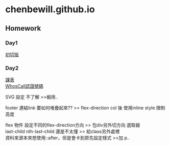 # chenbewill.github.io
## Homework 
### Day1
[初切版](https://chenbewill.github.io/Day1/01.html)
### Day2
[課表](https://chenbewill.github.io/Day2/table.html)  
[WhosCall認證號碼](https://chenbewill.github.io/Day2/WhosCall.html)  

SVG 設定 不了解  >>蝦用..  

footer 連結link 要如何堆疊起來??  >> flex-direction col 後 使用inline style 限制高度  

flex 物件 設定不同的flex-direction方向  >> 包div另外切方向
選取器  
last-child  nth-last-child  還是不太懂  >> 給class另外處裡  
資料來源本來想使用::after，但是會卡到原先設定樣式 >>加 p..

